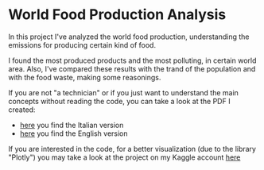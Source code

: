 # World Food Production Analysis

In this project I've analyzed the world food production, understanding the emissions for producing certain kind of food.

I found the most produced products and the most polluting, in certain world area.
Also, I've compared these results with the trand of the population and with the food waste, making some reasonings.

If you are not "a technician" or if you just want to understand the main concepts without reading the code, you can take a look at the PDF I created:

- [here](https://github.com/federico-trotta/World-Food-Analysis/blob/main/PDF/ITALIAN/Analisi%20della%20produzione%20mondiale%20di%20cibo.pdf) you find the Italian version
- [here](https://github.com/federico-trotta/World-Food-Analysis/blob/main/PDF/ENGLISH/World%20food%20production%20analysis.pdf) you find the English version

If you are interested in the code, for a better visualization (due to the library "Plotly") you may take a look at the project on my Kaggle account [here](https://www.kaggle.com/code/federicotrotta/world-food-production-analysis)
